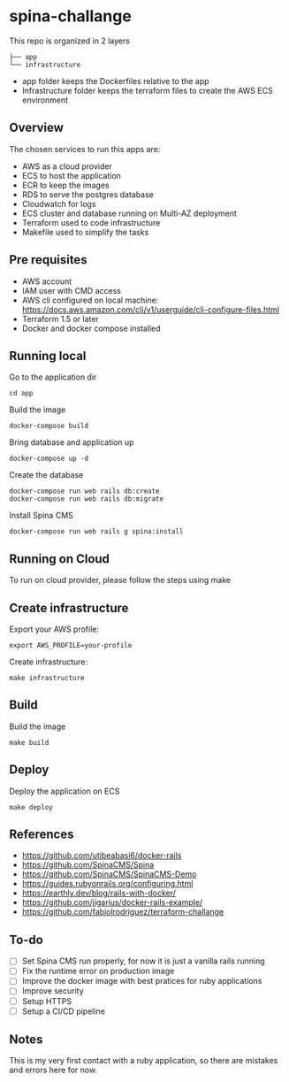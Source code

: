 # spina-challange

This repo is organized in 2 layers

```
├── app    
└── infrastructure
 ```

 * app folder keeps the Dockerfiles relative to the app
 * Infrastructure folder keeps the terraform files to create the AWS ECS environment

 ## Overview

 The chosen services to run this apps are:

 * AWS as a cloud provider
 * ECS  to host the application
 * ECR to keep the images
 * RDS to serve the postgres database
 * Cloudwatch for logs
 * ECS cluster and database running on Multi-AZ deployment
 * Terraform used to code infrastructure
 * Makefile used to simplify the tasks

## Pre requisites

* AWS account
* IAM user with CMD access
* AWS cli configured on local machine: https://docs.aws.amazon.com/cli/v1/userguide/cli-configure-files.html
* Terraform 1.5 or later
* Docker and docker compose installed

## Running local

Go to the application dir

```
cd app
```

Build the image

```
docker-compose build
```

Bring database and application up

```
docker-compose up -d
```

Create the database

```
docker-compose run web rails db:create
docker-compose run web rails db:migrate 
```

Install Spina CMS

```
docker-compose run web rails g spina:install
```

## Running on Cloud

To run on cloud provider, please follow the steps using make

## Create infrastructure

Export your AWS profile:

```
export AWS_PROFILE=your-profile
```

Create infrastructure:
```
make infrastructure
```

## Build

Build the image
```
make build
```

## Deploy

Deploy the application on ECS
```
make deploy
```

## References

* https://github.com/utibeabasi6/docker-rails
* https://github.com/SpinaCMS/Spina
* https://github.com/SpinaCMS/SpinaCMS-Demo
* https://guides.rubyonrails.org/configuring.html
* https://earthly.dev/blog/rails-with-docker/
* https://github.com/jigarius/docker-rails-example/
* https://github.com/fabiolrodriguez/terraform-challange

## To-do

- [ ] Set Spina CMS run properly, for now it is just a vanilla rails running
- [ ] Fix the runtime error on production image
- [ ] Improve the docker image with best pratices for ruby applications
- [ ] Improve security
- [ ] Setup HTTPS
- [ ] Setup a CI/CD pipeline

## Notes

This is my very first contact with a ruby application, so there are mistakes and errors here for now.